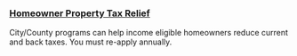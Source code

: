 ### [Homeowner Property Tax Relief](https://detroitmi.gov/government/boards/property-assessment-board-review/homeowners-property-exemption-hope)

City/County programs can help income eligible homeowners reduce current and back taxes. You must re-apply annually.